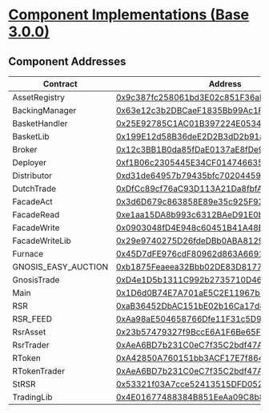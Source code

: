 # [Component Implementations (Base 3.0.0)](https://basescan.org/undefined)
## Component Addresses
| Contract | Address | Version |
| --- | --- | --- |
| AssetRegistry | [0x9c387fc258061bd3E02c851F36aE227DB03a396C](https://basescan.org/0x9c387fc258061bd3E02c851F36aE227DB03a396C) | 3.0.0 |
| BackingManager | [0x63e12c3b2DBCaeF1835Bb99Ac1Fdb0Ebe1bE69bE](https://basescan.org/0x63e12c3b2DBCaeF1835Bb99Ac1Fdb0Ebe1bE69bE) | 3.0.0 |
| BasketHandler | [0x25E92785C1AC01B397224E0534f3D626868A1Cbf](https://basescan.org/0x25E92785C1AC01B397224E0534f3D626868A1Cbf) | 3.0.0 |
| BasketLib | [0x199E12d58B36deE2D2B3dD2b91aD7bb25c787a71](https://basescan.org/0x199E12d58B36deE2D2B3dD2b91aD7bb25c787a71) | N/A |
| Broker | [0x12c3BB1B0da85fDaE0137aE8fDe901F7D0e106ba](https://basescan.org/0x12c3BB1B0da85fDaE0137aE8fDe901F7D0e106ba) | 3.0.0 |
| Deployer | [0xf1B06c2305445E34CF0147466352249724c2EAC1](https://basescan.org/0xf1B06c2305445E34CF0147466352249724c2EAC1) | 3.0.0 |
| Distributor | [0xd31de64957b79435bfc702044590ac417e02c19B](https://basescan.org/0xd31de64957b79435bfc702044590ac417e02c19B) | 3.0.0 |
| DutchTrade | [0xDfCc89cf76aC93D113A21Da8fbfA63365b1E3DC7](https://basescan.org/0xDfCc89cf76aC93D113A21Da8fbfA63365b1E3DC7) | N/A |
| FacadeAct | [0x3d6D679c863858E89e35c925F937F5814ca687F3](https://basescan.org/0x3d6D679c863858E89e35c925F937F5814ca687F3) | N/A |
| FacadeRead | [0xe1aa15DA8b993c6312BAeD91E0b470AE405F91BF](https://basescan.org/0xe1aa15DA8b993c6312BAeD91E0b470AE405F91BF) | N/A |
| FacadeWrite | [0x0903048fD4E948c60451B41A48B35E0bafc0967F](https://basescan.org/0x0903048fD4E948c60451B41A48B35E0bafc0967F) | N/A |
| FacadeWriteLib | [0x29e9740275D26fdeDBb0ABA8129C74c15c393027](https://basescan.org/0x29e9740275D26fdeDBb0ABA8129C74c15c393027) | N/A |
| Furnace | [0x45D7dFE976cdF80962d863A66918346a457b87Bd](https://basescan.org/0x45D7dFE976cdF80962d863A66918346a457b87Bd) | 3.0.0 |
| GNOSIS_EASY_AUCTION | [0xb1875Feaeea32Bbb02DE83D81772e07E37A40f02](https://basescan.org/0xb1875Feaeea32Bbb02DE83D81772e07E37A40f02) | N/A |
| GnosisTrade | [0xD4e1D5b1311C992b2735710D46A10284Bcd7D39F](https://basescan.org/0xD4e1D5b1311C992b2735710D46A10284Bcd7D39F) | N/A |
| Main | [0x1D6d0B74E7A701aE5C2E11967b242E9861275143](https://basescan.org/0x1D6d0B74E7A701aE5C2E11967b242E9861275143) | 3.0.0 |
| RSR | [0xaB36452DbAC151bE02b16Ca17d8919826072f64a](https://basescan.org/0xaB36452DbAC151bE02b16Ca17d8919826072f64a) | 1.0.3 |
| RSR_FEED | [0xAa98aE504658766Dfe11F31c5D95a0bdcABDe0b1](https://basescan.org/0xAa98aE504658766Dfe11F31c5D95a0bdcABDe0b1) | N/A |
| RsrAsset | [0x23b57479327f9BccE6A1F6Be65F3dAa3C9Db797B](https://basescan.org/0x23b57479327f9BccE6A1F6Be65F3dAa3C9Db797B) | 3.0.0 |
| RsrTrader | [0xAeA6BD7b231C0eC7f35C2bdf47A76053D09dbD09](https://basescan.org/0xAeA6BD7b231C0eC7f35C2bdf47A76053D09dbD09) | 3.0.0 |
| RToken | [0xA42850A760151bb3ACF17E7f8643EB4d864bF7a6](https://basescan.org/0xA42850A760151bb3ACF17E7f8643EB4d864bF7a6) | 3.0.0 |
| RTokenTrader | [0xAeA6BD7b231C0eC7f35C2bdf47A76053D09dbD09](https://basescan.org/0xAeA6BD7b231C0eC7f35C2bdf47A76053D09dbD09) | 3.0.0 |
| StRSR | [0x53321f03A7cce52413515DFD0527e0163ec69A46](https://basescan.org/0x53321f03A7cce52413515DFD0527e0163ec69A46) | 3.0.0 |
| TradingLib | [0x4E01677488384B851EeAa09C8b8F6Dd0b16d7E9B](https://basescan.org/0x4E01677488384B851EeAa09C8b8F6Dd0b16d7E9B) | N/A |
        